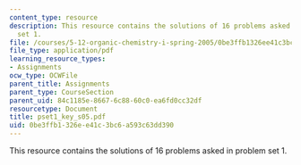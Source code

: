 ```yaml
---
content_type: resource
description: This resource contains the solutions of 16 problems asked in problem
  set 1.
file: /courses/5-12-organic-chemistry-i-spring-2005/0be3ffb1326ee41c3bc6a593c63dd390_pset1_key_s05.pdf
file_type: application/pdf
learning_resource_types:
- Assignments
ocw_type: OCWFile
parent_title: Assignments
parent_type: CourseSection
parent_uid: 84c1185e-8667-6c88-60c0-ea6fd0cc32df
resourcetype: Document
title: pset1_key_s05.pdf
uid: 0be3ffb1-326e-e41c-3bc6-a593c63dd390
---
```

This resource contains the solutions of 16 problems asked in problem set 1.

